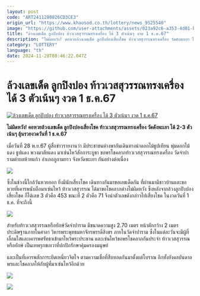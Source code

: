 ```yaml
---
layout: post
code: "ART2411280826CD3CE3"
origin_url: "https://www.khaosod.co.th/lottery/news_9525540"
image: "https://github.com/user-attachments/assets/023a92c6-a353-4d01-bd7d-12e641880608"
title: "ล้วงเลขเด็ด ลูกปิงปอง ท้าวเวสสุวรรณทรงเครื่อง ได้ 3 ตัวเน้นๆ งวด 1 ธ.ค.67"
description: "ไม่ผิดหวัง! คอหวยล้วงเลขเด็ด ลูกปิงปองเสี่ยงโชค ท้าวเวสสุวรรณทรงเครื่อง วัดดังพะเยา ได้ 2-3 ตัวเน้นๆ ลุ้นรวยงวดวันที่ 1 ธ.ค.67"
category: "LOTTERY"
language: "th"
date: 2024-11-28T08:46:22.047Z
---
```


# ล้วงเลขเด็ด ลูกปิงปอง ท้าวเวสสุวรรณทรงเครื่อง ได้ 3 ตัวเน้นๆ งวด 1 ธ.ค.67

[![ล้วงเลขเด็ด ลูกปิงปอง ท้าวเวสสุวรรณทรงเครื่อง ได้ 3 ตัวเน้นๆ งวด 1 ธ.ค.67](https://www.khaosod.co.th/wpapp/uploads/2024/11/number-2.jpg "ล้วงเลขเด็ด ลูกปิงปอง ท้าวเวสสุวรรณทรงเครื่อง ได้ 3 ตัวเน้นๆ งวด 1 ธ.ค.67")](https://www.khaosod.co.th/wpapp/uploads/2024/11/number-2.jpg)

**ไม่ผิดหวัง! คอหวยล้วงเลขเด็ด ลูกปิงปองเสี่ยงโชค ท้าวเวสสุวรรณทรงเครื่อง วัดดังพะเยา ได้ 2-3 ตัวเน้นๆ ลุ้นรวยงวดวันที่ 1 ธ.ค.67**

เมื่อวันที่ 28 พ.ย.67 ผู้สื่อข่าวรายงานว่า มีประชาชนต่างพากันเดินทางนำดอกไม้ธูปเทียน พุ่มดอกไม้แดง ธูปแดง พวงมาลัยแดง มาเซ่นไหว้สักการะบูชา ขอพรโชคลาภท้าวเวสสุวรรณทรงเครื่อง วัดจำปารามตำบลห้วยแก้ว อำเภอภูกามยาว จังหวัดพะเยา กันอย่างต่อเนื่อง

[![](https://www.khaosod.co.th/wpapp/uploads/2024/11/VideoCapture_20241128-125349-696x392.jpg)](https://www.khaosod.co.th/wpapp/uploads/2024/11/VideoCapture_20241128-125349.jpg)

ซึ่งในช่วงนี้ใกล้วันหวยออก ยิ่งมีนักเสี่ยงโชค เดินทางกันมาขอเลขเด็ดกัน ที่ผ่านมามีชาวบ้านและขอหวยที่เคารพนับถือมาเซ่นไหว้ ท้าวเวสสุวรรณ ได้มาขอโชคลาภต่างไม่ผิดหวัง ซึ่งหลังจากล้วงลูกปิงปองเสี่ยงโชค ก็ได้เลข 3 ตัวคือ 453 ขณะที่ 2 ตัวคือ 71 จึงนำตัวเลขดังกล่าวไปเสี่ยงโชค ในงวดวันที่ 1 ธ.ค. ที่จะถึงนี้

[![](https://www.khaosod.co.th/wpapp/uploads/2024/11/VideoCapture_20241128-125341-696x392.jpg)](https://www.khaosod.co.th/wpapp/uploads/2024/11/VideoCapture_20241128-125341.jpg)

สำหรับท้าวเวสสุวรรณหรือยักษ์วัดจำปาราม มีขนาดความสูง 2.70 เมตร หน้าตักกว้าง 2 เมตร ประดิษฐานภายในศาลา วิหารพระพุทธมหาจักรพรรดิ์สิงขร ภายในวัดจำปาราม ซึ่งในแต่ละวันจะมีผู้ที่เลื่อมใสและเคารพศรัทธาเข้ามาไหว้พระประธาน และเซ่นไหว้ขอพรโชคลาภกันประจำ ท้าวเวสสุวรรณ หรือยักษ์ เป็นเทพรุกขเทวาที่ปกปักรักษาคุ้มครองมนุษย์



และเป็นที่เคารพสักการะยึดเหนี่ยวจิตใจ ตามความเชื่อที่สืบทอดกันมาตั้งแต่โบราณ อีกทั้งยังดลบันดาล พรและโชคลาภให้กับผู้ที่มาเซ่นไหว้อีกด้วย

[![](https://www.khaosod.co.th/wpapp/uploads/2024/11/VideoCapture_20241128-125412-696x392.jpg)](https://www.khaosod.co.th/wpapp/uploads/2024/11/VideoCapture_20241128-125412.jpg)

[![](https://www.khaosod.co.th/wpapp/uploads/2024/11/VideoCapture_20241128-125403-696x392.jpg)](https://www.khaosod.co.th/wpapp/uploads/2024/11/VideoCapture_20241128-125403.jpg)